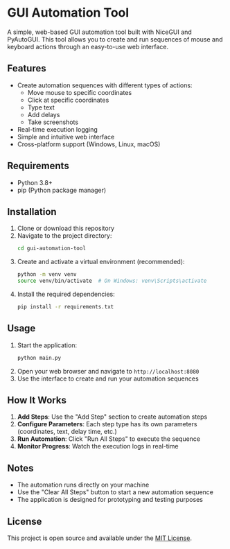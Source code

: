 # GUI Automation Tool

A simple, web-based GUI automation tool built with NiceGUI and PyAutoGUI. This tool allows you to create and run sequences of mouse and keyboard actions through an easy-to-use web interface.

## Features

- Create automation sequences with different types of actions:
  - Move mouse to specific coordinates
  - Click at specific coordinates
  - Type text
  - Add delays
  - Take screenshots
- Real-time execution logging
- Simple and intuitive web interface
- Cross-platform support (Windows, Linux, macOS)

## Requirements

- Python 3.8+
- pip (Python package manager)

## Installation

1. Clone or download this repository
2. Navigate to the project directory:
   ```bash
   cd gui-automation-tool
   ```
3. Create and activate a virtual environment (recommended):
   ```bash
   python -m venv venv
   source venv/bin/activate  # On Windows: venv\Scripts\activate
   ```
4. Install the required dependencies:
   ```bash
   pip install -r requirements.txt
   ```

## Usage

1. Start the application:
   ```bash
   python main.py
   ```
2. Open your web browser and navigate to `http://localhost:8080`
3. Use the interface to create and run your automation sequences

## How It Works

1. **Add Steps**: Use the "Add Step" section to create automation steps
2. **Configure Parameters**: Each step type has its own parameters (coordinates, text, delay time, etc.)
3. **Run Automation**: Click "Run All Steps" to execute the sequence
4. **Monitor Progress**: Watch the execution logs in real-time

## Notes

- The automation runs directly on your machine
- Use the "Clear All Steps" button to start a new automation sequence
- The application is designed for prototyping and testing purposes

## License

This project is open source and available under the [MIT License](LICENSE).
